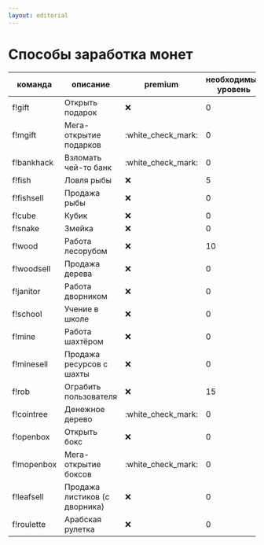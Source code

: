 ```yaml
---
layout: editorial
---
```


# Способы заработка монет

| команда    | описание                      | premium              | необходимый уровень |
| ---------- | ----------------------------- | -------------------- | ------------------- |
| f!gift     | Открыть подарок               | :x:                  | 0                   |
| f!mgift    | Мега-открытие подарков        | :white\_check\_mark: | 0                   |
| f!bankhack | Взломать чей-то банк          | :white\_check\_mark: | 0                   |
| f!fish     | Ловля рыбы                    | :x:                  | 5                   |
| f!fishsell | Продажа рыбы                  | :x:                  | 0                   |
| f!cube     | Кубик                         | :x:                  | 0                   |
| f!snake    | Змейка                        | :x:                  | 0                   |
| f!wood     | Работа лесорубом              | :x:                  | 10                  |
| f!woodsell | Продажа дерева                | :x:                  | 0                   |
| f!janitor  | Работа дворником              | :x:                  | 0                   |
| f!school   | Учение в школе                | :x:                  | 0                   |
| f!mine     | Работа шахтёром               | :x:                  | 0                   |
| f!minesell | Продажа ресурсов с шахты      | :x:                  | 0                   |
| f!rob      | Ограбить пользователя         | :x:                  | 15                  |
| f!cointree | Денежное дерево               | :white\_check\_mark: | 0                   |
| f!openbox  | Открыть бокс                  | :x:                  | 0                   |
| f!mopenbox | Мега-открытие боксов          | :white\_check\_mark: | 0                   |
| f!leafsell | Продажа листиков (с дворника) | :x:                  | 0                   |
| f!roulette | Арабская рулетка              | :x:                  | 0                   |
